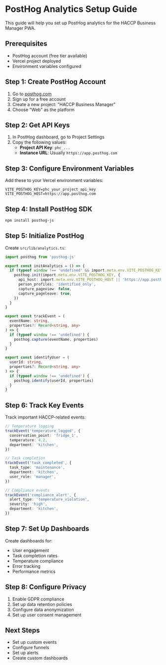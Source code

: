 # PostHog Analytics Setup Guide

This guide will help you set up PostHog analytics for the HACCP Business Manager PWA.

## Prerequisites

- PostHog account (free tier available)
- Vercel project deployed
- Environment variables configured

## Step 1: Create PostHog Account

1. Go to [posthog.com](https://posthog.com)
2. Sign up for a free account
3. Create a new project: "HACCP Business Manager"
4. Choose "Web" as the platform

## Step 2: Get API Keys

1. In PostHog dashboard, go to Project Settings
2. Copy the following values:
   - **Project API Key**: `phc_...`
   - **Instance URL**: Usually `https://app.posthog.com`

## Step 3: Configure Environment Variables

Add these to your Vercel environment variables:

```
VITE_POSTHOG_KEY=phc_your_project_api_key
VITE_POSTHOG_HOST=https://app.posthog.com
```

## Step 4: Install PostHog SDK

```bash
npm install posthog-js
```

## Step 5: Initialize PostHog

Create `src/lib/analytics.ts`:

```typescript
import posthog from 'posthog-js'

export const initAnalytics = () => {
  if (typeof window !== 'undefined' && import.meta.env.VITE_POSTHOG_KEY) {
    posthog.init(import.meta.env.VITE_POSTHOG_KEY, {
      api_host: import.meta.env.VITE_POSTHOG_HOST || 'https://app.posthog.com',
      person_profiles: 'identified_only',
      capture_pageview: false,
      capture_pageleave: true,
    })
  }
}

export const trackEvent = (
  eventName: string,
  properties?: Record<string, any>
) => {
  if (typeof window !== 'undefined') {
    posthog.capture(eventName, properties)
  }
}

export const identifyUser = (
  userId: string,
  properties?: Record<string, any>
) => {
  if (typeof window !== 'undefined') {
    posthog.identify(userId, properties)
  }
}
```

## Step 6: Track Key Events

Track important HACCP-related events:

```typescript
// Temperature logging
trackEvent('temperature_logged', {
  conservation_point: 'fridge_1',
  temperature: 4.2,
  department: 'kitchen',
})

// Task completion
trackEvent('task_completed', {
  task_type: 'maintenance',
  department: 'kitchen',
  user_role: 'manager',
})

// Compliance events
trackEvent('compliance_alert', {
  alert_type: 'temperature_violation',
  severity: 'high',
  department: 'kitchen',
})
```

## Step 7: Set Up Dashboards

Create dashboards for:

- User engagement
- Task completion rates
- Temperature compliance
- Error tracking
- Performance metrics

## Step 8: Configure Privacy

1. Enable GDPR compliance
2. Set up data retention policies
3. Configure data anonymization
4. Set up user consent management

## Next Steps

- Set up custom events
- Configure funnels
- Set up alerts
- Create custom dashboards
